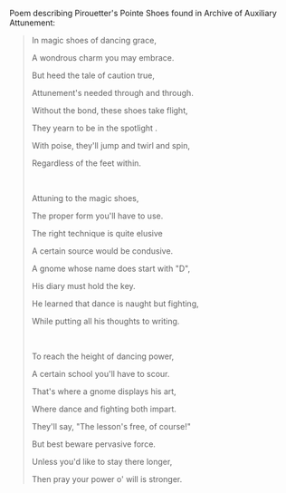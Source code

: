 Poem describing Pirouetter's Pointe Shoes found in Archive of Auxiliary Attunement:
> In magic shoes of dancing grace,
>
> A wondrous charm you may embrace.
>
> But heed the tale of caution true,
>
> Attunement's needed through and through.
>
> Without the bond, these shoes take flight,
>
> They yearn to be in the spotlight .
>
> With poise, they'll jump and twirl and spin,
>
> Regardless of the feet within.
>
>&nbsp;
>
> Attuning to the magic shoes,
>
> The proper form you'll have to use.
>
> The right technique is quite elusive
>
> A certain source would be condusive.
>
> A gnome whose name does start with "D",
> 
> His diary must hold the key.
> 
> He learned that dance is naught but fighting,
> 
> While putting all his thoughts to writing.
>
>&nbsp;
>
> To reach the height of dancing power,
>
> A certain school you'll have to scour.
>
> That's where a gnome displays his art,
>
> Where dance and fighting both impart.
> 
> They'll say, "The lesson's free, of course!"
> 
> But best beware pervasive force.
> 
> Unless you'd like to stay there longer,
> 
> Then pray your power o' will is stronger.